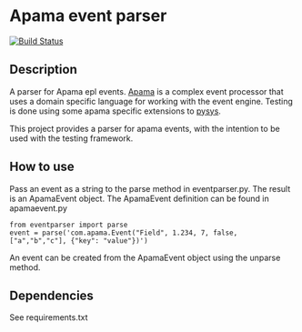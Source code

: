 # Apama event parser
[![Build Status](https://travis-ci.org/kadmia/apamaeventparser.svg?branch=master)](https://travis-ci.org/kadmia/apamaeventparser)

## Description

A parser for Apama epl events. 
[Apama](http://www.softwareag.com/corporate/products/apama_webmethods/analytics/overview/default.asp) 
is a complex event processor that uses a domain specific language for working with the event engine.
Testing is done using some apama specific extensions to [pysys](https://sourceforge.net/projects/pysys/).

This project provides a parser for apama events, with the intention to be used with the testing framework.

## How to use

Pass an event as a string to the parse method in eventparser.py. The result is an ApamaEvent
object. The ApamaEvent definition can be found in apamaevent.py

```
from eventparser import parse
event = parse('com.apama.Event("Field", 1.234, 7, false, ["a","b","c"], {"key": "value"})')
```

An event can be created from the ApamaEvent object using the unparse method.

## Dependencies
See requirements.txt
